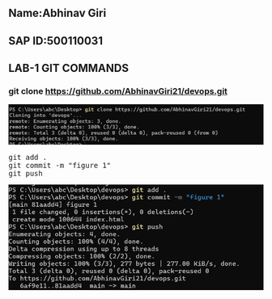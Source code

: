 ## Name:Abhinav Giri
## SAP ID:500110031
## LAB-1 GIT COMMANDS

### git clone https://github.com/AbhinavGiri21/devops.git

![Alt text](https://github.com/AbhinavGiri21/DevOpsLabFSAI-B3/blob/d29f93d81e1349b4356c69ac2f2ba2c24ddffd8b/500110031/image.png)

<pre>
git add . 
git commit -m "figure 1" 
git push 
</pre>

![Alt text](https://github.com/AbhinavGiri21/DevOpsLabFSAI-B3/blob/07eec930d5c786ba4d59ec44ccd7d9f7ea334c53/500110031/Screenshot%202025-04-08%20105125.png)
